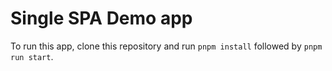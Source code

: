 # Single SPA Demo app

To run this app, clone this repository and run `pnpm install` followed by `pnpm run start`.
